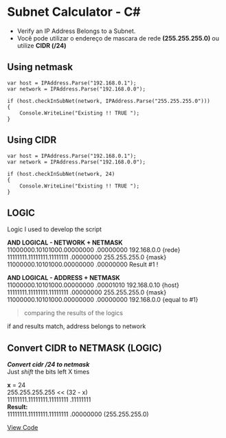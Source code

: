 

# Subnet Calculator - C#

- Verify an IP Address Belongs to a Subnet.
- Você pode utilizar o endereço de mascara de rede **(255.255.255.0)** ou utilize **CIDR (/24)**



## Using netmask

    var host = IPAddress.Parse("192.168.0.1");
    var network = IPAddress.Parse("192.168.0.0");
    
    if (host.checkInSubNet(network, IPAddress.Parse("255.255.255.0")))
    {
    	Console.WriteLine("Existing !! TRUE ");
    }
    
## Using CIDR

    var host = IPAddress.Parse("192.168.0.1");
    var network = IPAddress.Parse("192.168.0.0");
    
    if (host.checkInSubNet(network, 24)
    {
    	Console.WriteLine("Existing !! TRUE ");
    }
    

## LOGIC

Logic I used to develop the script


 ****AND LOGICAL - NETWORK  + NETMASK****  
11000000.10101000.00000000 .00000000	192.168.0.0 {rede}  
11111111.11111111.11111111 .00000000	255.255.255.0 {mask}  
11000000.10101000.00000000 .00000000	Result #1 !   

****AND LOGICAL - ADDRESS + NETMASK****  
11000000.10101000.00000000 .00001010	192.168.0.10 {host}  
11111111.11111111.11111111 .00000000	255.255.255.0  {mask}  
11000000.10101000.00000000 .00000000	192.168.0.0 {equal to #1}  

  
>comparing the results of the logics 

if and results match, address belongs to network

## Convert CIDR to NETMASK (LOGIC)
***Convert cidr /24 to netmask***  
Just *shift* the bits left X times  

 **x** = 24  
255.255.255.255 << (32 - x)  
11111111.11111111.11111111 .11111111  
 **Result:**  
 11111111.11111111.11111111 .00000000  (255.255.255.0)  


[View Code](https://github.com/luisfeliperm/checkSubNet-csharp/blob/master/CheckSubNet/Program.cs)